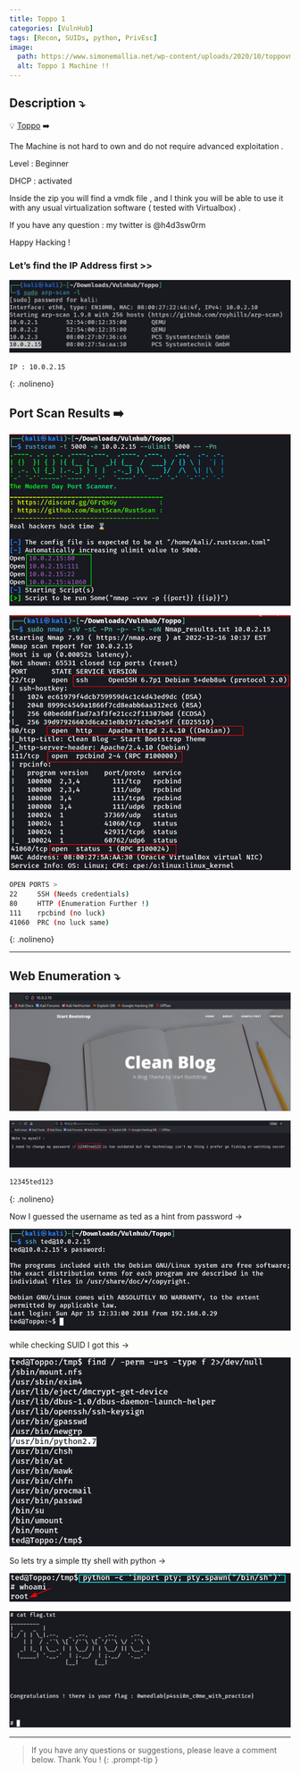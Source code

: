 ```yaml
---
title: Toppo 1
categories: [VulnHub]
tags: [Recon, SUIDs, python, PrivEsc]
image:
  path: https://www.simonemallia.net/wp-content/uploads/2020/10/toppovm.png
  alt: Toppo 1 Machine !!
---
```


## **Description ⤵️**


💡 [Toppo](https://vulnhub.com/entry/toppo-1,245/) ➡️

The Machine is not hard to own and do not require advanced exploitation .

Level : Beginner

DHCP : activated

Inside the zip you will find a vmdk file , and I think you will be able to use it with any usual virtualization software ( tested with Virtualbox) .

If you have any question : my twitter is @h4d3sw0rm

Happy Hacking !



### Let’s find the IP Address first >>

![Untitled](/Vulnhub-Files/img/Toppo/Untitled.png)

```bash
IP : 10.0.2.15
```
{: .nolineno}

## Port Scan Results ➡️

![Untitled](/Vulnhub-Files/img/Toppo/Untitled%201.png)

![Untitled](/Vulnhub-Files/img/Toppo/Untitled%202.png)

```bash
OPEN PORTS >
22     SSH (Needs credentials)
80     HTTP (Enumeration Further !)
111    rpcbind (no luck)
41060  PRC (no luck same)
```
{: .nolineno}

---

## Web Enumeration ⤵️

![Untitled](/Vulnhub-Files/img/Toppo/Untitled%203.png)

![Untitled](/Vulnhub-Files/img/Toppo/Untitled%204.png)

```bash
12345ted123
```
{: .nolineno}

Now I guessed the username as ted as a hint from password →

![Untitled](/Vulnhub-Files/img/Toppo/Untitled%205.png)

while checking SUID I got this →

![Untitled](/Vulnhub-Files/img/Toppo/Untitled%206.png)

So lets try a simple tty shell with python →

![Untitled](/Vulnhub-Files/img/Toppo/Untitled%207.png)

![Untitled](/Vulnhub-Files/img/Toppo/Untitled%208.png)

---

> If you have any questions or suggestions, please leave a comment below.
Thank You ! 
{: .prompt-tip }